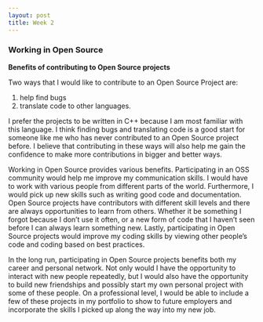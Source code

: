 ```yaml
---
layout: post
title: Week 2
---
```

### Working in Open Source  
**Benefits of contributing to Open Source projects** 
  
Two ways that I would like to contribute to an Open Source Project are: 
  1. help find bugs 
   1. translate code to other languages.  
  
 I prefer the projects to be written in C++ because I am most familiar with this language. I think finding bugs and translating code is a good start for someone like me who has never contributed to an Open Source project before. I believe that contributing in these ways will also help me gain the confidence to make more contributions in bigger and better ways.

Working in Open Source provides various benefits. Participating in an OSS community would help me improve my communication skills. I would have to work with various people from different parts of the world. Furthermore, I would pick up new skills such as writing good code and documentation. Open Source projects have contributors with different skill levels and there are always opportunities to learn from others. Whether it be something I forgot because I don’t use it often, or a new form of code that I haven’t seen before I can always learn something new. Lastly, participating in Open Source projects would improve my coding skills by viewing other people’s code and coding based on best practices.

In the long run, participating in Open Source projects benefits both my career and personal network. Not only would I have the opportunity to interact with new people repeatedly, but I would also have the opportunity to build new friendships and possibly start my own personal project with some of these people. On a professional level, I would be able to include a few of these projects in my portfolio to show to future employers and incorporate the skills I picked up along the way into my new job.
